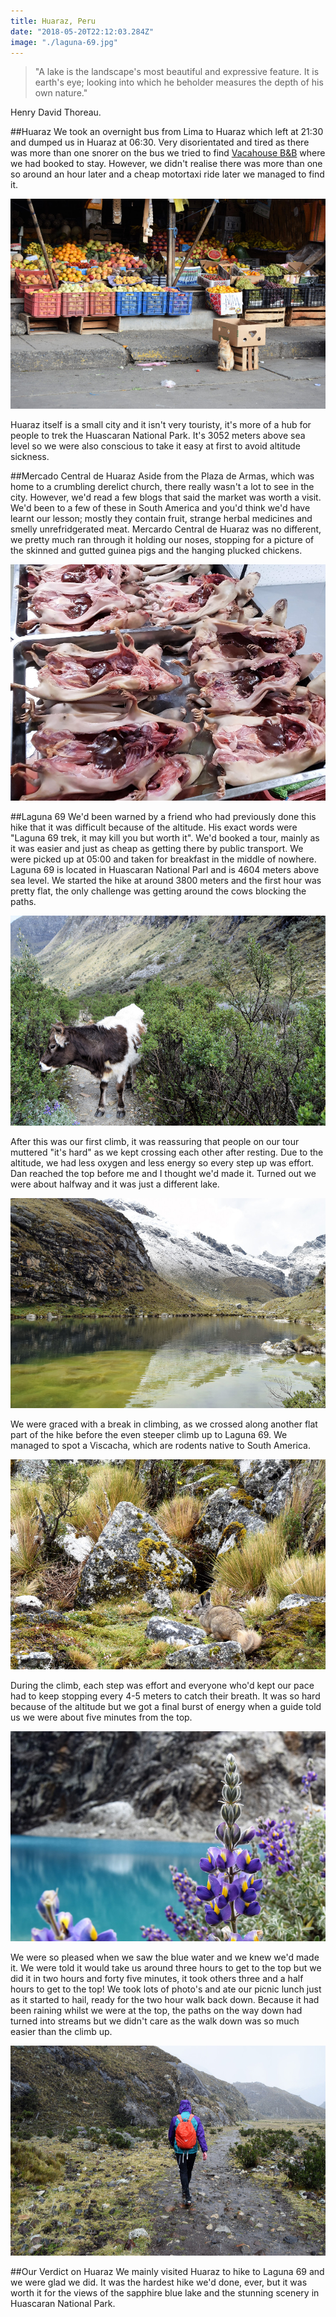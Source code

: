 ```yaml
---
title: Huaraz, Peru
date: "2018-05-20T22:12:03.284Z"
image: "./laguna-69.jpg"
---
```


>"A lake is the landscape's most beautiful and expressive feature. It is earth's eye; looking into which he beholder measures the depth of his own nature."

Henry David Thoreau.

##Huaraz
We took an overnight bus from Lima to Huaraz which left at 21:30 and dumped us in Huaraz at 06:30. Very disorientated and tired as there was more than one snorer on the bus we tried to find [Vacahouse B&B](https://www.booking.com/hotel/pe/vacahouse-huaraz-b-b.en-gb.html?aid=357026;label=gog235jc-hotel-XX-pe-vacahouseNhuarazNbNb-unspec-pe-com-L%3Aen-O%3AwindowsS10-B%3Achrome-N%3AXX-S%3Abo-U%3AXX-H%3As;sid=afa45bdb0846f6aa56e77743f5f154c6;dist=0&sb_price_type=total&type=total&) where we had booked to stay. However, we didn't realise there was more than one so around an hour later and a cheap motortaxi ride later we managed to find it.

![Huaraz Market Stall](./market.jpg "Huaraz Market Stall")

Huaraz itself is a small city and it isn't very touristy, it's more of a hub for people to trek the Huascaran National Park. It's 3052 meters above sea level so we were also conscious to take it easy at first to avoid altitude sickness.

##Mercado Central de Huaraz
Aside from the Plaza de Armas, which was home to a crumbling derelict church, there really wasn't a lot to see in the city. However, we'd read a few blogs that said the market was worth a visit. We'd been to a few of these in South America and you'd think we'd have learnt our lesson; mostly they contain fruit, strange herbal medicines and smelly unrefridgerated meat. Mercardo Central de Huaraz was no different, we pretty much ran through it holding our noses, stopping for a picture of the skinned and gutted guinea pigs and the hanging plucked chickens.

![Guinea pigs](./guinea-pigs.jpg "Guinea pigs")

##Laguna 69
We'd been warned by a friend who had previously done this hike that it was difficult because of the altitude. His exact words were "Laguna 69 trek, it may kill you but worth it". We'd booked a tour, mainly as it was easier and just as cheap as getting there by public transport. We were picked up at 05:00 and taken for breakfast in the middle of nowhere. Laguna 69 is located in Huascaran National Parl and is 4604 meters above sea level. We started the hike at around 3800 meters and the first hour was pretty flat, the only challenge was getting around the cows blocking the paths.

![Cow](./cow.jpg "Cow")

After this was our first climb, it was reassuring that people on our tour muttered "it's hard" as we kept crossing each other after resting. Due to the altitude, we had less oxygen and less energy so every step up was effort. Dan reached the top before me and I thought we'd made it. Turned out we were about halfway and it was just a different lake.

![Different lake](./different-lake.jpg "Different lake")

We were graced with a break in climbing, as we crossed along another flat part of the hike before the even steeper climb up to Laguna 69. We managed to spot a Viscacha, which are rodents native to South America.

![Viscacha](./viscacha.jpg "Viscacha")

During the climb, each step was effort and everyone who'd kept our pace had to keep stopping every 4-5 meters to catch their breath. It was so hard because of the altitude but we got a final burst of energy when a guide told us we were about five minutes from the top.

![Flowers](./flowers.jpg "flowers")

We were so pleased when we saw the blue water and we knew we'd made it. We were told it would take us around three hours to get to the top but we did it in two hours and forty five minutes, it took others three and a half hours to get to the top! We took lots of photo's and ate our picnic lunch just as it started to hail, ready for the two hour walk back down. Because it had been raining whilst we were at the top, the paths on the way down had turned into streams but we didn't care as the walk down was so much easier than the climb up.

![Rain](./rain.jpg "Rain")

##Our Verdict on Huaraz
We mainly visited Huaraz to hike to Laguna 69 and we were glad we did. It was the hardest hike we'd done, ever, but it was worth it for the views of the sapphire blue lake and the stunning scenery in Huascaran National Park.


